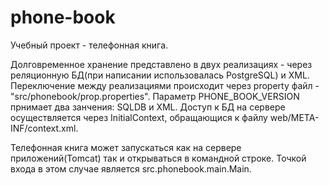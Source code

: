 # phone-book

Учебный проект - телефонная книга.

Долговременное хранение представлено в двух реализациях - через реляционную БД(при написании использовалась PostgreSQL) и XML.
Переключение между реализациями происходит через property файл - "src/phonebook/prop.properties". Параметр PHONE_BOOK_VERSION 
прнимает два занчения: SQLDB и XML.
Доступ к БД на сервере осуществляется через InitialContext, обращающися к файлу web/META-INF/context.xml.

Телефонная книга может запускаться как на сервере приложений(Tomcat) так и открываться в командной строке. 
Точкой входа в этом случае является src.phonebook.main.Main.